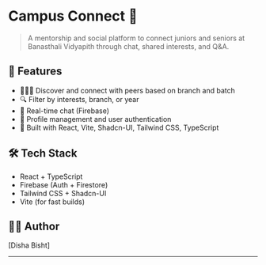 # Campus Connect 🚀

> A mentorship and social platform to connect juniors and seniors at Banasthali Vidyapith through chat, shared interests, and Q&A.

## 📌 Features

- 🧑‍🤝‍🧑 Discover and connect with peers based on branch and batch
- 🔍 Filter by interests, branch, or year
- 💬 Real-time chat (Firebase)
- 📝 Profile management and user authentication
- 🎨 Built with React, Vite, Shadcn-UI, Tailwind CSS, TypeScript

## 🛠 Tech Stack

- React + TypeScript
- Firebase (Auth + Firestore)
- Tailwind CSS + Shadcn-UI
- Vite (for fast builds)


## 🧑‍💻 Author

[Disha Bisht]

---
